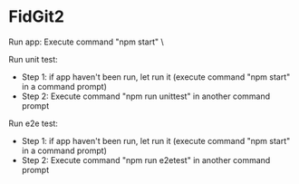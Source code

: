 # FidGit2

Run app:
Execute command "npm start" \

Run unit test: 
- Step 1: if app haven't been run, let run it (execute command "npm start" in a command prompt)
- Step 2: Execute command "npm run unittest" in another command prompt

Run e2e test: 
- Step 1: if app haven't been run, let run it (execute command "npm start" in a command prompt)
- Step 2: Execute command "npm run e2etest" in another command prompt
